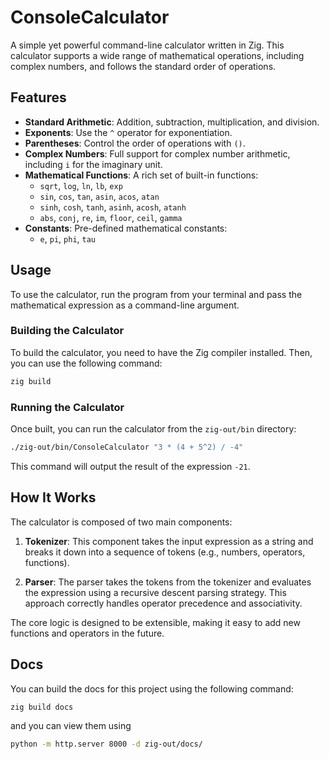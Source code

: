 # ConsoleCalculator

A simple yet powerful command-line calculator written in Zig. This calculator supports a wide range of mathematical operations, including complex numbers, and follows the standard order of operations.

## Features

- **Standard Arithmetic**: Addition, subtraction, multiplication, and division.
- **Exponents**: Use the `^` operator for exponentiation.
- **Parentheses**: Control the order of operations with `()`.
- **Complex Numbers**: Full support for complex number arithmetic, including `i` for the imaginary unit.
- **Mathematical Functions**: A rich set of built-in functions:
  - `sqrt`, `log`, `ln`, `lb`, `exp`
  - `sin`, `cos`, `tan`, `asin`, `acos`, `atan`
  - `sinh`, `cosh`, `tanh`, `asinh`, `acosh`, `atanh`
  - `abs`, `conj`, `re`, `im`, `floor`, `ceil`, `gamma`
- **Constants**: Pre-defined mathematical constants:
  - `e`, `pi`, `phi`, `tau`

## Usage

To use the calculator, run the program from your terminal and pass the mathematical expression as a command-line argument.

### Building the Calculator

To build the calculator, you need to have the Zig compiler installed. Then, you can use the following command:

```bash
zig build
```

### Running the Calculator

Once built, you can run the calculator from the `zig-out/bin` directory:

```bash
./zig-out/bin/ConsoleCalculator "3 * (4 + 5^2) / -4"
```

This command will output the result of the expression `-21`.

## How It Works

The calculator is composed of two main components:

1.  **Tokenizer**: This component takes the input expression as a string and breaks it down into a sequence of tokens (e.g., numbers, operators, functions).

2.  **Parser**: The parser takes the tokens from the tokenizer and evaluates the expression using a recursive descent parsing strategy. This approach correctly handles operator precedence and associativity.

The core logic is designed to be extensible, making it easy to add new functions and operators in the future.

## Docs

You can build the docs for this project using the following command:
```bash
zig build docs
```

and you can view them using 
```bash
python -m http.server 8000 -d zig-out/docs/
```